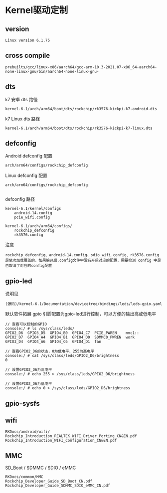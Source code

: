 # Kernel驱动定制

## version

```
Linux version 6.1.75
```



## cross compile

```
prebuilts/gcc/linux-x86/aarch64/gcc-arm-10.3-2021.07-x86_64-aarch64-none-linux-gnu/bin/aarch64-none-linux-gnu-
```



## dts

k7 安卓 dts 路径

```
kernel-6.1/arch/arm64/boot/dts/rockchip/rk3576-kickpi-k7-android.dts
```

k7 Linux dts 路径

```
kernel-6.1/arch/arm64/boot/dts/rockchip/rk3576-kickpi-k7-linux.dts
```



## defconfig

Android defconfig 配置

```makefile
arch/arm64/configs/rockchip_defconfig
```



Linux defconfig 配置

```
arch/arm64/configs/rockchip_defconfig


```





defconfig 路径

```
kernel-6.1/kernel/configs
	android-14.config 
	pcie_wifi.config 
	
kernel-6.1/arch/arm64/configs/
	rockchip_defconfig 
	rk3576.config
```



注意

```
rockchip_defconfig、android-14.config、sdio_wifi.config、rk3576.config
是依次加载覆盖的，如果编译后.config文件中没有开启对应的配置，需要检测 config 中是否取消了对应的config配置
```



## gpio-led 

说明见

```
(源码)/kernel-6.1/Documentation/devicetree/bindings/leds/leds-gpio.yaml
```



默认软件拓展 gpio 引脚配置为gpio-led进行控制，可以方便的输出高或低电平

```shell
// 查看可以控制的GPIO
console:/ # ls /sys/class/leds/
GPIO2_D6  GPIO3_D5  GPIO4_B0  GPIO4_C7  PCIE_PWREN    mmc1::
GPIO2_D7  GPIO4_A4  GPIO4_B1  GPIO4_D0  SDMMC0_PWREN  work
GPIO3_D4  GPIO4_A6  GPIO4_C6  GPIO4_D1  fan

// 查看GPIO2_D6的状态，0为低电平，255为高电平
console:/ # cat /sys/class/leds/GPIO2_D6/brightness
0

// 设置GPIO2_D6为高电平
console:/ # echo 255 > /sys/class/leds/GPIO2_D6/brightness

// 设置GPIO2_D6为低电平
console:/ # echo 0 > /sys/class/leds/GPIO2_D6/brightness
```



## gpio-sysfs



## wifi

```
RKDocs/android/wifi/
Rockchip_Introduction_REALTEK_WIFI_Driver_Porting_CN&EN.pdf
Rockchip_Introduction_WIFI_Configuration_CN&EN.pdf
```



## MMC

SD_Boot / SDMMC / SDIO / eMMC

```
RKDocs/common/MMC
Rockchip_Developer_Guide_SD_Boot_CN.pdf
Rockchip_Developer_Guide_SDMMC_SDIO_eMMC_CN.pdf
```





